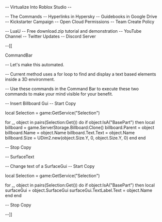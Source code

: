 -- Virtualize Into Roblox Studio --

-- The Commands
-- Hyperlinks in Hypersky
-- Guidebooks in Google Drive
-- Kickstarter Campaign
-- Open Cloud Permissions
-- Team Create Policy

-- LuaU
-- Free download.zip tutorial and demonstration
-- YouTube Channel
-- Twitter Updates
-- Discord Server

--[[

CommandBar

-- Let's make this automated.

-- Current method uses a for loop to find and display a text based elements inside a 3D environment.

-- Use these commands in the Command Bar to execute these two commands to make your mind visible for your benefit.

-- Insert Billboard Gui
-- Start Copy

local Selection = game:GetService("Selection")

for _, object in pairs(Selection:Get()) do
	if object:IsA("BasePart") then
		local billboard = game.ServerStorage.Billboard:Clone()
		billboard.Parent = object
		billboard.Name = object.Name
		billboard.Text.Text = object.Name
		billboard.Size = UDim2.new(object.Size.Y, 0, object.Size.Y, 0)
	end
end

-- Stop Copy

-- SurfaceText

-- Change text of a SurfaceGui
-- Start Copy

local Selection = game:GetService("Selection")

for _, object in pairs(Selection:Get()) do
	if object:IsA("BasePart") then
		local surfaceGui = object.SurfaceGui
		surfaceGui.TextLabel.Text = object.Name
	end
end

-- Stop Copy

--]]

